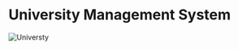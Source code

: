 # University Management System

![Universty](https://user-images.githubusercontent.com/51698796/151216801-fcbfff59-94be-4dea-84cc-679f53654c92.PNG)